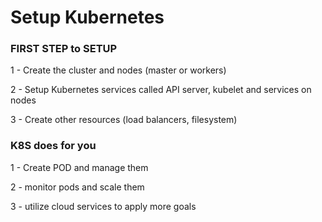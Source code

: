 # Setup Kubernetes


### FIRST STEP to SETUP

1 - Create the cluster and nodes (master or workers)

2 - Setup Kubernetes services called API server, kubelet and services on nodes

3 - Create other resources (load balancers, filesystem)


### K8S does for you

1 - Create POD and manage them

2 - monitor pods and scale them

3 - utilize cloud services to apply more goals


